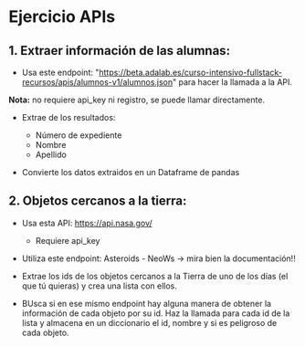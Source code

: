 # Ejercicio APIs

## 1. Extraer información de las alumnas:

- Usa este endpoint: "https://beta.adalab.es/curso-intensivo-fullstack-recursos/apis/alumnos-v1/alumnos.json" para hacer la llamada a la API.

**Nota:** no requiere api_key ni registro, se puede llamar directamente.

- Extrae de los resultados:
    - Número de expediente
    - Nombre
    - Apellido

- Convierte los datos extraidos en un Dataframe de pandas

## 2. Objetos cercanos a la tierra:

- Usa esta API: https://api.nasa.gov/
    - Requiere api_key

- Utiliza este endpoint: Asteroids - NeoWs -> mira bien la documentación!!

- Extrae los ids de los objetos cercanos a la Tierra de uno de los días (el que tú quieras) y crea una lista con ellos.

- BUsca si en ese mismo endpoint hay alguna manera de obtener la información de cada objeto por su id. Haz la llamada para cada id de la lista y almacena en un diccionario el id, nombre y si es peligroso de cada objeto.